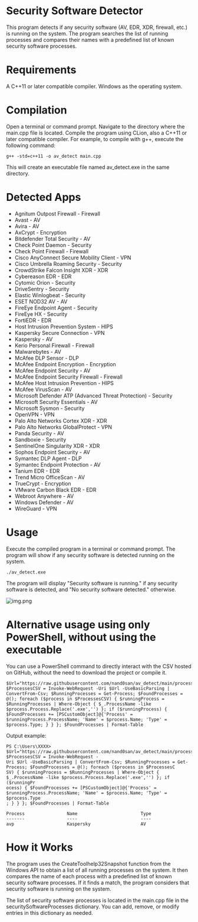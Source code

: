 # Security Software Detector
This program detects if any security software (AV, EDR, XDR, firewall, etc.) is running on the system. The program searches the list of running processes and compares their names with a predefined list of known security software processes.

# Requirements
A C++11 or later compatible compiler.
Windows as the operating system.

# Compilation
Open a terminal or command prompt.
Navigate to the directory where the main.cpp file is located.
Compile the program using CLion, also a C++11 or later compatible compiler. For example, to compile with g++, execute the following command:
```
g++ -std=c++11 -o av_detect main.cpp
```
This will create an executable file named av_detect.exe in the same directory.

# Detected Apps
- Agnitum Outpost Firewall - Firewall
- Avast - AV
- Avira - AV
- AxCrypt - Encryption
- Bitdefender Total Security - AV
- Check Point Daemon - Security
- Check Point Firewall - Firewall
- Cisco AnyConnect Secure Mobility Client - VPN
- Cisco Umbrella Roaming Security - Security
- CrowdStrike Falcon Insight XDR - XDR
- Cybereason EDR - EDR
- Cytomic Orion - Security
- DriveSentry - Security
- Elastic Winlogbeat - Security
- ESET NOD32 AV - AV
- FireEye Endpoint Agent - Security
- FireEye HX - Security
- FortiEDR - EDR
- Host Intrusion Prevention System - HIPS
- Kaspersky Secure Connection - VPN
- Kaspersky - AV
- Kerio Personal Firewall - Firewall
- Malwarebytes - AV
- McAfee DLP Sensor - DLP
- McAfee Endpoint Encryption - Encryption
- McAfee Endpoint Security - AV
- McAfee Endpoint Security Firewall - Firewall
- McAfee Host Intrusion Prevention - HIPS
- McAfee VirusScan - AV
- Microsoft Defender ATP (Advanced Threat Protection) - Security
- Microsoft Security Essentials - AV
- Microsoft Sysmon - Security
- OpenVPN - VPN
- Palo Alto Networks Cortex XDR - XDR
- Palo Alto Networks GlobalProtect - VPN
- Panda Security - AV
- Sandboxie - Security
- SentinelOne Singularity XDR - XDR
- Sophos Endpoint Security - AV
- Symantec DLP Agent - DLP
- Symantec Endpoint Protection - AV
- Tanium EDR - EDR
- Trend Micro OfficeScan - AV
- TrueCrypt - Encryption
- VMware Carbon Black EDR - EDR
- Webroot Anywhere - AV
- Windows Defender - AV
- WireGuard - VPN

# Usage
Execute the compiled program in a terminal or command prompt. The program will show if any security software is detected running on the system.

```
./av_detect.exe
```
The program will display "Security software is running." if any security software is detected, and "No security software detected." otherwise.

![img.png](img.png)

# Alternative usage using only PowerShell, without using the executable

You can use a PowerShell command to directly interact with the CSV hosted on GitHub, without the need to download the project or compile it.

```
$Url="https://raw.githubusercontent.com/nand0san/av_detect/main/processes.csv"; $ProcessesCSV = Invoke-WebRequest -Uri $Url -UseBasicParsing | ConvertFrom-Csv; $RunningProcesses = Get-Process; $FoundProcesses = @(); foreach ($process in $ProcessesCSV) { $runningProcess = $RunningProcesses | Where-Object { $_.ProcessName -like $process.Process.Replace('.exe','') }; if ($runningProcess) { $FoundProcesses += [PSCustomObject]@{'Process' = $runningProcess.ProcessName; 'Name' = $process.Name; 'Type' = $process.Type; } } }; $FoundProcesses | Format-Table
```
Output example:
```
PS C:\Users\XXXX> $Url="https://raw.githubusercontent.com/nand0san/av_detect/main/processes.csv"; $ProcessesCSV = Invoke-WebRequest -
Uri $Url -UseBasicParsing | ConvertFrom-Csv; $RunningProcesses = Get-Process; $FoundProcesses = @(); foreach ($process in $ProcessesC
SV) { $runningProcess = $RunningProcesses | Where-Object { $_.ProcessName -like $process.Process.Replace('.exe','') }; if ($runningPr
ocess) { $FoundProcesses += [PSCustomObject]@{'Process' = $runningProcess.ProcessName; 'Name' = $process.Name; 'Type' = $process.Type
; } } }; $FoundProcesses | Format-Table

Process                Name                        Type
-------                ----                        ----
avp                    Kaspersky                   AV

```

# How it Works
The program uses the CreateToolhelp32Snapshot function from the Windows API to obtain a list of all running processes on the system. It then compares the name of each process with a predefined list of known security software processes. If it finds a match, the program considers that security software is running on the system.

The list of security software processes is located in the main.cpp file in the securitySoftwareProcesses dictionary. You can add, remove, or modify entries in this dictionary as needed.
